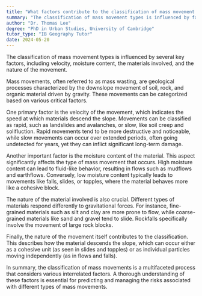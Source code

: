 ```yaml
---
title: "What factors contribute to the classification of mass movement types?"
summary: "The classification of mass movement types is influenced by factors such as velocity, moisture content, material involved, and the nature of movement."
author: "Dr. Thomas Lee"
degree: "PhD in Urban Studies, University of Cambridge"
tutor_type: "IB Geography Tutor"
date: 2024-05-20
---
```


The classification of mass movement types is influenced by several key factors, including velocity, moisture content, the materials involved, and the nature of the movement.

Mass movements, often referred to as mass wasting, are geological processes characterized by the downslope movement of soil, rock, and organic material driven by gravity. These movements can be categorized based on various critical factors.

One primary factor is the velocity of the movement, which indicates the speed at which materials descend the slope. Movements can be classified as rapid, such as landslides and avalanches, or slow, like soil creep and solifluction. Rapid movements tend to be more destructive and noticeable, while slow movements can occur over extended periods, often going undetected for years, yet they can inflict significant long-term damage.

Another important factor is the moisture content of the material. This aspect significantly affects the type of mass movement that occurs. High moisture content can lead to fluid-like behavior, resulting in flows such as mudflows and earthflows. Conversely, low moisture content typically leads to movements like falls, slides, or topples, where the material behaves more like a cohesive block.

The nature of the material involved is also crucial. Different types of materials respond differently to gravitational forces. For instance, fine-grained materials such as silt and clay are more prone to flow, while coarse-grained materials like sand and gravel tend to slide. Rockfalls specifically involve the movement of large rock blocks.

Finally, the nature of the movement itself contributes to the classification. This describes how the material descends the slope, which can occur either as a cohesive unit (as seen in slides and topples) or as individual particles moving independently (as in flows and falls).

In summary, the classification of mass movements is a multifaceted process that considers various interrelated factors. A thorough understanding of these factors is essential for predicting and managing the risks associated with different types of mass movements.
    